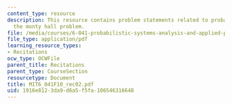 ```yaml
---
content_type: resource
description: This resource contains problem statements related to probability, and
  the monty hall problem.
file: /media/courses/6-041-probabilistic-systems-analysis-and-applied-probability-fall-2010/1916e8123da9d6a5f5fa106546316648_MIT6_041F10_rec02.pdf
file_type: application/pdf
learning_resource_types:
- Recitations
ocw_type: OCWFile
parent_title: Recitations
parent_type: CourseSection
resourcetype: Document
title: MIT6_041F10_rec02.pdf
uid: 1916e812-3da9-d6a5-f5fa-106546316648
---
```

